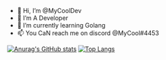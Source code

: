 - 👋 Hi, I’m @MyCoolDev
- 👀 I’m A Developer
- 🌱 I’m currently learning Golang
- 📫 You CaN reach me on discord @MyCool#4453

<!---
MyCoolDev/MyCoolDev is a ✨ special ✨ repository because its `README.md` (this file) appears on your GitHub profile.
You can click the Preview link to take a look at your changes.
--->
[![Anurag's GitHub stats](https://github-readme-stats.vercel.app/api?username=mycooldev)](https://github.com/anuraghazra/github-readme-stats)
[![Top Langs](https://github-readme-stats.vercel.app/api/top-langs/?username=mycooldev&layout=compact)](https://github.com/anuraghazra/github-readme-stats)
